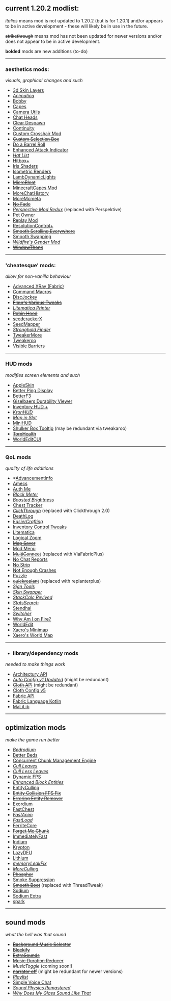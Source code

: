 ## current 1.20.2 modlist:

*italics* means mod is not updated to 1.20.2 (but is for 1.20.1) and/or appears to be in active development - these will likely be in use in the future.

~~strikethrough~~ means mod has not been updated for newer versions and/or does not appear to be in active development.  

**bolded** mods are new additions (to-do)

***
### aesthetics mods: 
*visuals, graphical changes and such*
- [3d Skin Layers](https://modrinth.com/mod/3dskinlayers)
- *[Animatica](https://modrinth.com/mod/animatica)*
- [Bobby](https://modrinth.com/mod/bobby)
- [Capes](https://modrinth.com/mod/capes)
- [Camera Utils](https://modrinth.com/mod/camera-utils)
- [Chat Heads](https://modrinth.com/mod/chat-heads)
- [Clear Despawn](https://modrinth.com/mod/cleardespawn)
- [Continuity](https://modrinth.com/mod/continuity/versions)
- [Custom Crosshair Mod](https://modrinth.com/mod/custom-crosshair-mod)
- <s>[Custom Selection Box](https://modrinth.com/mod/custom-selection-box)</s>
- [Do a Barrel Roll](https://modrinth.com/mod/do-a-barrel-roll)
- [Enhanced Attack Indicator](https://modrinth.com/mod/enhanced-attack-indicator)
- *[Hat List](https://modrinth.com/mod/hatlist)*
- [Hitbox+](https://modrinth.com/mod/hitboxplus)
- [Iris Shaders](https://modrinth.com/mod/iris)
- [Isometric Renders](https://modrinth.com/mod/isometric-renders)
- [LambDynamicLights](https://modrinth.com/mod/lambdynamiclights)
- <s>[MicroBloat](https://modrinth.com/mod/micro-bloat)</s>
- [MinecraftCapes Mod](https://modrinth.com/mod/minecraftcapes)
- [MoreChatHistory](https://modrinth.com/mod/morechathistory)
- [MoreMcmeta](https://modrinth.com/mod/moremcmeta)
- <s>[No Fade](https://modrinth.com/mod/no-fade)</s>
- *[Perspective Mod Redux](https://modrinth.com/mod/perspective-mod-redux)* (replaced with Perspektive)
- [Pet Owner](https://modrinth.com/mod/petowner)
- [Replay Mod](https://modrinth.com/mod/replaymod)
- [ResolutionControl+](https://modrinth.com/mod/resolution-control-plus)
- <s>[Smooth Scrolling Everywhere](https://www.curseforge.com/minecraft/mc-mods/smooth-scrolling-everywhere-fabric)</s>
- [Smooth Swapping](https://modrinth.com/mod/smooth-swapping)
- *[Wildfire's Gender Mod](https://modrinth.com/mod/female-gender)*
- <s>[WindowThonk](https://modrinth.com/mod/windowthonk)</s>

***
### 'cheatesque' mods: 
*allow for non-vanilla behaviour*
- [Advanced XRay (Fabric)](https://www.curseforge.com/minecraft/mc-mods/advanced-xray-fabric-edition)
- [Command Macros](https://modrinth.com/mod/command-macros)
- [DiscJockey](https://modrinth.com/mod/disc-jockey)
- <s>[Flour's Various Tweaks](https://modrinth.com/mod/fvt)</s>
- *[Litematica Printer](https://modrinth.com/mod/litematica-printer)*
- <s>[Robin Hood](https://modrinth.com/mod/robinhood)</s>
- [seedcrackerX](https://github.com/19MisterX98/SeedcrackerX)
- [SeedMapper](https://modrinth.com/mod/seedmapper)
- *[Stronghold Finder](https://modrinth.com/mod/strongholdfinder)*
- [TweakerMore](https://modrinth.com/mod/tweakermore)
- [Tweakeroo](https://www.curseforge.com/minecraft/mc-mods/tweakeroo)
- [Visible Barriers](https://modrinth.com/mod/visiblebarriers)

***
### HUD mods
*modifies screen elements and such*
- [AppleSkin](https://modrinth.com/mod/appleskin)
- [Better Ping Display](https://modrinth.com/mod/better-ping-display-fabric)
- [BetterF3](https://modrinth.com/mod/betterf3)
- [Giselbaers Durability Viewer](https://modrinth.com/mod/durabilityviewer)
- [Inventory HUD +](https://www.curseforge.com/minecraft/mc-mods/inventory-hud-forge)
- *[KronHUD](https://modrinth.com/mod/kronhud)*
- *[Map in Slot](https://modrinth.com/mod/map-in-slot)*
- [MiniHUD](https://www.curseforge.com/minecraft/mc-mods/minihud)
- [Shulker Box Tooltip](https://modrinth.com/mod/shulkerboxtooltip) (may be redundant via tweakaroo)
- <s>[ToroHealth](https://www.curseforge.com/minecraft/mc-mods/torohealth-damage-indicators)</s>
- [WorldEditCUI](https://github.com/EngineHub/WorldEditCUI/releases/)

***
### QoL mods
*quality of life additions*
- *[AdvancementInfo](https://modrinth.com/mod/advancementinfo)
- [Amecs](https://modrinth.com/mod/amecs)
- [Auth Me](https://modrinth.com/mod/auth-me)
- *[Block Meter](https://modrinth.com/mod/blockmeter)*
- *[Boosted Brightness](https://modrinth.com/mod/boosted-brightness)*
- [Chest Tracker](https://modrinth.com/mod/chest-tracker)
- *[ClickThrough](https://modrinth.com/mod/clickthrough)* (replaced with Clickthrough 2.0)
- [DeathLog](https://modrinth.com/mod/deathlog)
- *[EasierCrafting](https://modrinth.com/mod/easiercrafting)*
- [Inventory Control Tweaks](https://modrinth.com/mod/inventory-control-tweaks)
- [Litematica](https://www.curseforge.com/minecraft/mc-mods/litematica)
- [Logical Zoom](https://modrinth.com/mod/logical-zoom)
- <s>[Map Saver](https://modrinth.com/mod/map-saver)</s>
- [Mod Menu](https://modrinth.com/mod/modmenu)
- <s>[MultiConnect](https://modrinth.com/mod/multiconnect)</s> (replaced with ViaFabricPlus)
- [No Chat Reports](https://modrinth.com/mod/no-chat-reports)
- [No Strip](https://modrinth.com/mod/no-strip)
- [Not Enough Crashes](https://modrinth.com/mod/notenoughcrashes)
- [Puzzle](https://modrinth.com/mod/puzzle)
- <s>[quickreplant](https://modrinth.com/mod/quickreplant)</s> (replaced with replanterplus)
- *[Sign Tools](https://www.curseforge.com/minecraft/mc-mods/sign-tools)*
- *[Skin Swapper](https://modrinth.com/mod/skinswapper)*
- *[StackCalc Revived](https://modrinth.com/mod/stackcalc-revived)*
- *[StatsSearch](https://modrinth.com/mod/statssearch)*
- [Stendhal](https://modrinth.com/mod/stendhal)
- *[Switcher](https://modrinth.com/mod/switcher)*
- [Why Am I on Fire?](https://modrinth.com/mod/why-am-i-on-fire)
- [WorldEdit](https://www.curseforge.com/minecraft/mc-mods/worldedit)
- [Xaero's Minimap](https://www.curseforge.com/minecraft/mc-mods/xaeros-minimap)
- [Xaero's World Map](https://www.curseforge.com/minecraft/mc-mods/xaeros-world-map)

***
- ### library/dependency mods
*needed to make things work*
- [Architectury API](https://modrinth.com/mod/architectury-api)
- *[Auto Config v1 Updated](https://www.curseforge.com/minecraft/mc-mods/auto-config-updated-api)* (might be redundant)
- <s>[Cloth API](https://www.curseforge.com/minecraft/mc-mods/cloth-api)</s> (might be redundant)
- [Cloth Config v5](https://www.curseforge.com/minecraft/mc-mods/cloth-config)
- [Fabric API](https://modrinth.com/mod/fabric-api)
- [Fabric Language Kotlin](https://modrinth.com/mod/fabric-language-kotlin)
- [MaLiLib](https://www.curseforge.com/minecraft/mc-mods/malilib)

***
## optimization mods
*make the game run better*
- *[Bedrodium](https://modrinth.com/mod/bedrodium)*
- [Better Beds](https://modrinth.com/mod/better-beds)
- [Concurrent Chunk Management Engine](https://modrinth.com/mod/c2me-fabric)
- *[Cull Leaves](https://modrinth.com/mod/cull-leaves)*
- *[Cull Less Leaves](https://modrinth.com/mod/cull-less-leaves)*
- [Dynamic FPS](https://modrinth.com/mod/dynamic-fps)
- *[Enhanced Block Entities](https://modrinth.com/mod/ebe)*
- [EntityCulling](https://modrinth.com/mod/entityculling)
- <s>[Entity Collision FPS Fix](https://modrinth.com/mod/entity-collision-fps-fix)</s>
- <s>[Erroring Entity Remover](https://modrinth.com/mod/erroring-entity-remover)</s>
- [Exordium](https://modrinth.com/mod/exordium)
- [FastChest](https://www.curseforge.com/minecraft/mc-mods/fastchest)
- *[FastAnim](https://modrinth.com/mod/fastanim)*
- *[FastLoad](https://modrinth.com/mod/fastload)*
- [FerriteCore](https://modrinth.com/mod/ferrite-core)
- <s>[Forget Me Chunk](https://modrinth.com/mod/forgetmechunk)</s>
- [ImmediatelyFast](https://modrinth.com/mod/immediatelyfast)
- [Indium](https://modrinth.com/mod/indium)
- [Krypton](https://modrinth.com/mod/krypton)
- [LazyDFU](https://modrinth.com/mod/lazydfu)
- [Lithium](https://modrinth.com/mod/lithium)
- *[memoryLeakFix](https://modrinth.com/mod/memoryleakfix)*
- *[MoreCulling](https://modrinth.com/mod/moreculling)*
- <s>[Phosphor](https://modrinth.com/mod/phosphor)</s>
- [Smoke Suppression](https://modrinth.com/mod/smoke-suppression)
- <s>[Smooth Boot](https://modrinth.com/mod/smoothboot-fabric)</s> (replaced with ThreadTweak)
- [Sodium](https://modrinth.com/mod/sodium)
- [Sodium Extra](https://modrinth.com/mod/sodium-extra)
- [spark](https://modrinth.com/mod/spark)

***
## sound mods
*what the hell was that sound*
- <s>[Background Music Selector](https://modrinth.com/mod/bgmselector)</s>
- <s>[Blockify](https://modrinth.com/mod/blockify)</s>
- <s>[ExtraSounds](https://modrinth.com/mod/extrasounds)</s>
- <s>[Music Duration Reducer](https://www.curseforge.com/minecraft/mc-mods/music-duration-reducer)</s>
- *MusicToggle* (coming soon!)
- <s>[narrator off](https://modrinth.com/mod/narrator-off)</s> (might be redundant for newer versions)
- *[Playlist](https://modrinth.com/mod/playlist)*
- [Simple Voice Chat](https://modrinth.com/plugin/simple-voice-chat)
- *[Sound Physics Remastered](https://modrinth.com/mod/sound-physics-remastered)*
- *[Why Does My Glass Sound Like That](https://modrinth.com/mod/wdmgslt)*
